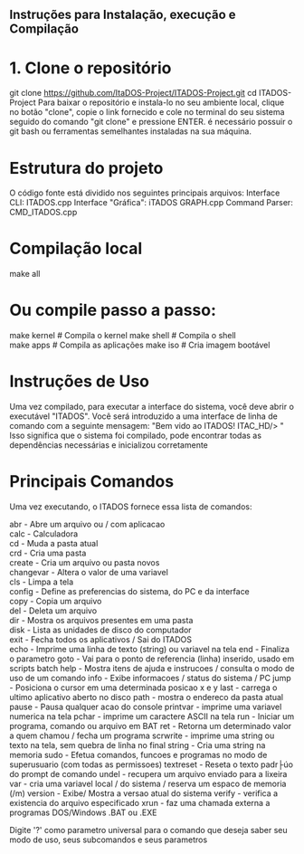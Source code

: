 ## Instruções para Instalação, execução e Compilação

# 1. Clone o repositório
git clone https://github.com/ItaDOS-Project/ITADOS-Project.git
cd ITADOS-Project
Para baixar o repositório e instala-lo no seu ambiente local, clique no botão "clone", copie o link
fornecido e cole no terminal do seu sistema seguido do comando "git clone" e pressione ENTER.
é necessário possuir o git bash ou ferramentas semelhantes instaladas na sua máquina.

# Estrutura do projeto
O código fonte está dividido nos seguintes principais arquivos:
Interface CLI: ITADOS.cpp
Interface "Gráfica": iTADOS GRAPH.cpp
Command Parser: CMD_ITADOS.cpp

# Compilação local
make all

# Ou compile passo a passo:
make kernel    # Compila o kernel
make shell     # Compila o shell  
make apps      # Compila as aplicações
make iso       # Cria imagem bootável

# Instruções de Uso

Uma vez compilado, para executar a interface do sistema, você deve abrir o executável
"ITADOS". Você será introduzido a uma interface de linha de comando com a seguinte mensagem:
"Bem vido ao ITADOS!
ITAC_HD/>
"
Isso significa que o sistema foi compilado, pode encontrar todas as dependências necessárias e inicializou corretamente

# Principais Comandos

Uma vez executando, o ITADOS fornece essa lista de comandos:

abr - Abre um arquivo ou / com aplicacao  
calc - Calculadora  
cd - Muda a pasta atual  
crd - Cria uma pasta  
create - Cria um arquivo ou pasta novos  
changevar - Altera o valor de uma variavel  
cls - Limpa a tela  
config - Define as preferencias do sistema, do PC e da interface  
copy - Copia um arquivo  
del - Deleta um arquivo  
dir - Mostra os arquivos presentes em uma pasta  
disk - Lista as unidades de disco do computador  
exit - Fecha todos os aplicativos / Sai do ITADOS    
echo - Imprime uma linha de texto (string) ou variavel na tela
end - Finaliza o parametro
goto - Vai para o ponto de referencia (linha) inserido, usado em scripts batch
help - Mostra itens de ajuda e instrucoes / consulta o modo de uso de um comando
info - Exibe informacoes / status do sistema / PC
jump - Posiciona o cursor em uma determinada posicao x e y
last - carrega o ultimo aplicativo aberto no disco
path - mostra o endereco da pasta atual
pause - Pausa qualquer acao do console
printvar - imprime uma variavel numerica na tela
pchar - imprime um caractere ASCII na tela
run - Iniciar um programa, comando ou arquivo em BAT
ret - Retorna um determinado valor a quem chamou / fecha um programa
scrwrite - imprime uma string ou texto na tela, sem quebra de linha no final
string - Cria uma string na memoria
sudo - Efetua comandos, funcoes e programas no modo de superusuario (com todas as permissoes)
textreset - Reseta o texto padr├úo do prompt de comando
undel - recupera um arquivo enviado para a lixeira
var - cria uma variavel local / do sistema / reserva um espaco de memoria (/m)
version - Exibe/ Mostra a versao atual do sistema
verify - verifica a existencia do arquivo especificado
xrun - faz uma chamada externa a programas DOS/Windows .BAT ou .EXE

Digite '?' como parametro universal para o comando que deseja saber seu modo de uso, seus subcomandos e seus parametros


